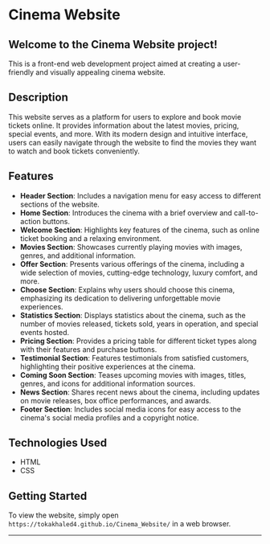 # Cinema Website
## Welcome to the Cinema Website project! 

This is a front-end web development project aimed at creating a user-friendly and visually appealing cinema website.

## Description

This website serves as a platform for users to explore and book movie tickets online. It provides information about the latest movies, pricing, special events, and more. With its modern design and intuitive interface, users can easily navigate through the website to find the movies they want to watch and book tickets conveniently.

## Features

- **Header Section**: Includes a navigation menu for easy access to different sections of the website.
- **Home Section**: Introduces the cinema with a brief overview and call-to-action buttons.
- **Welcome Section**: Highlights key features of the cinema, such as online ticket booking and a relaxing environment.
- **Movies Section**: Showcases currently playing movies with images, genres, and additional information.
- **Offer Section**: Presents various offerings of the cinema, including a wide selection of movies, cutting-edge technology, luxury comfort, and more.
- **Choose Section**: Explains why users should choose this cinema, emphasizing its dedication to delivering unforgettable movie experiences.
- **Statistics Section**: Displays statistics about the cinema, such as the number of movies released, tickets sold, years in operation, and special events hosted.
- **Pricing Section**: Provides a pricing table for different ticket types along with their features and purchase buttons.
- **Testimonial Section**: Features testimonials from satisfied customers, highlighting their positive experiences at the cinema.
- **Coming Soon Section**: Teases upcoming movies with images, titles, genres, and icons for additional information sources.
- **News Section**: Shares recent news about the cinema, including updates on movie releases, box office performances, and awards.
- **Footer Section**: Includes social media icons for easy access to the cinema's social media profiles and a copyright notice.

## Technologies Used

- HTML
- CSS

## Getting Started

To view the website, simply open `https://tokakhaled4.github.io/Cinema_Website/` in a web browser.

---
